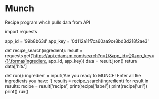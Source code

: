# Munch
Recipe program which pulls data from API

import requests

app_id = '99b8b63d'
app_key = '0d112a11f7ca60aa9ce8bd3d218f2ae3'


def recipe_search(ingredient):
    result = requests.get('https://api.edamam.com/search?q={}&app_id={}&app_key={}'.format(ingredient, app_id, app_key))
    data = result.json()
    return data['hits']

def run():
    ingredient = input('Are you ready to MUNCH! Enter all the ingredients you have: ')
    results = recipe_search(ingredient)
    for result in results:
        recipe = result['recipe']
        print(recipe['label'])
        print(recipe['uri'])
        print()
run()
